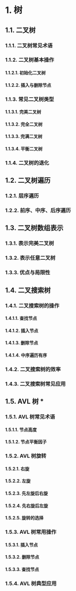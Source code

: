 # 1. 树
## 1.1. 二叉树
### 1.1.1. 二叉树常见术语
### 1.1.2. 二叉树基本操作
#### 1.1.2.1. 初始化二叉树
#### 1.1.2.2. 插入与删除节点
### 1.1.3. 常见二叉树类型
#### 1.1.3.1. 完美二叉树
#### 1.1.3.2. 完全二叉树
#### 1.1.3.3. 完满二叉树
#### 1.1.3.4. 平衡二叉树
### 1.1.4. 二叉树的退化
## 1.2. 二叉树遍历
### 1.2.1. 层序遍历
### 1.2.2. 前序、中序、后序遍历
## 1.3. 二叉树数组表示
### 1.3.1. 表示完美二叉树
### 1.3.2. 表示任意二叉树
### 1.3.3. 优点与局限性
## 1.4. 二叉搜索树
### 1.4.1. 二叉搜索树的操作
#### 1.4.1.1. 查找节点
#### 1.4.1.2. 插入节点
#### 1.4.1.3. 删除节点
#### 1.4.1.4. 中序遍历有序
### 1.4.2. 二叉搜索树的效率
### 1.4.3. 二叉搜索树常见应用
## 1.5. AVL 树 *
### 1.5.1. AVL 树常见术语
#### 1.5.1.1. 节点高度
#### 1.5.1.2. 节点平衡因子
### 1.5.2. AVL 树旋转
#### 1.5.2.1. 右旋
#### 1.5.2.2. 左旋
#### 1.5.2.3. 先左旋后右旋
#### 1.5.2.4. 先右旋后左旋
#### 1.5.2.5. 旋转的选择
### 1.5.3. AVL 树常用操作
#### 1.5.3.1. 插入节点
#### 1.5.3.2. 删除节点
#### 1.5.3.3. 查找节点
### 1.5.4. AVL 树典型应用